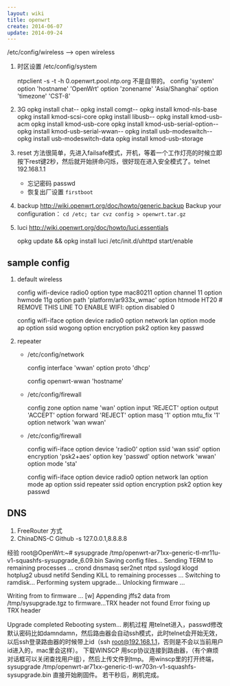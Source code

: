 ```yaml
---
layout: wiki
title: openwrt
create: 2014-06-07
update: 2014-09-24
---
```


/etc/config/wireless --> open wireless

1. 时区设置 /etc/config/system

    ntpclient -s -t -h 0.openwrt.pool.ntp.org  不是自带的。
    config 'system'
            option 'hostname' 'OpenWrt'
            option 'zonename' 'Asia/Shanghai'
            option 'timezone' 'CST-8'

2. 3G
    opkg install chat--
    opkg install comgt--
    opkg install kmod-nls-base
    opkg install kmod-scsi-core
    opkg install libusb--
    opkg install kmod-usb-acm
    opkg install kmod-usb-core
    opkg install kmod-usb-serial-option--
    opkg install kmod-usb-serial-wwan--
    opkg install usb-modeswitch--
    opkg install usb-modeswitch-data
    opkg install kmod-usb-storage

3. reset
方法很简单，先进入failsafe模式，开机，等着一个工作灯亮的时候立即按下rest键2秒，然后就开始拼命闪烁，很好现在进入安全模式了。telnet 192.168.1.1
    - 忘记密码 passwd
    - 恢复出厂设置 `firstboot`

4. backup
http://wiki.openwrt.org/doc/howto/generic.backup
Backup your configuration： `cd /etc; tar cvz config > openwrt.tar.gz`

5. luci
http://wiki.openwrt.org/doc/howto/luci.essentials

    opkg update && opkg install luci
    /etc/init.d/uhttpd start/enable

## sample config
1. default wireless

    config wifi-device  radio0
            option type     mac80211
            option channel  11
            option hwmode   11g
            option path     'platform/ar933x_wmac'
            option htmode   HT20
            # REMOVE THIS LINE TO ENABLE WIFI:
            option disabled 0

    config wifi-iface
            option device   radio0
            option network  lan
            option mode     ap
            option ssid     wogong
            option encryption psk2
            option key        passwd

2. repeater
    - /etc/config/network

        config interface 'wwan'
            option proto 'dhcp'

        config openwrt-wwan 'hostname'
    
    - /etc/config/firewall

        config zone
        option name 'wan'
        option input 'REJECT'
        option output 'ACCEPT'
        option forward 'REJECT'
        option masq '1'
        option mtu_fix '1'
        option network 'wan wwan'

    - /etc/config/firewall

        config wifi-iface
                option device 'radio0'
                option ssid 'wan ssid'
                option encryption 'psk2+aes'
                option key 'passwd'
                option network 'wwan'
                option mode 'sta'

        config wifi-iface
                option device   radio0
                option network  lan
                option mode     ap
                option ssid     repeater ssid
                option encryption psk2
                option key        passwd


## DNS
1. FreeRouter 方式
2. ChinaDNS-C Github
-s 127.0.0.1,8.8.8.8




经验
root@OpenWrt:~# sysupgrade /tmp/openwrt-ar71xx-generic-tl-mr11u-v1-squashfs-sysupgrade_6.09.bin
Saving config files...
Sending TERM to remaining processes ... crond dnsmasq ser2net ntpd syslogd klogd hotplug2 ubusd netifd 
Sending KILL to remaining processes ... 
Switching to ramdisk...
Performing system upgrade...
Unlocking firmware ...
 
Writing from <stdin> to firmware ...  [w]
Appending jffs2 data from /tmp/sysupgrade.tgz to firmware...TRX header not found
Error fixing up TRX header
 
Upgrade completed
Rebooting system...
刷机过程
用telnet进入，passwd修改默认密码比如damndamn，然后路由器会自动ssh模式，此时telnet会开始无效，以后ssh登录路由器的时候带上id（ssh root@192.168.1.1，否则是不会以当前用户id进入的，mac里会这样）。
下载WINSCP
用scp协议连接到路由器，（有个麻烦对话框可以关闭查找用户组），然后上传文件到tmp。
用winscp里的打开终端，sysupgrade /tmp/openwrt-ar71xx-generic-tl-wr703n-v1-squashfs-sysupgrade.bin
直接开始刷固件。
若干秒后，刷机完成。